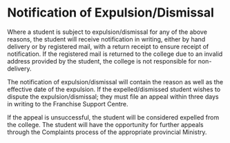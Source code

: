 # Notification of Expulsion/Dismissal
Where a student is subject to expulsion/dismissal for any of the above reasons, the student will receive notification in writing, either by hand delivery or by registered mail, with a return receipt to ensure receipt of notification. If the registered mail is returned to the college due to an invalid address provided by the student, the college is not responsible for non-delivery.

The notification of expulsion/dismissal will contain the reason as well as the effective date of the expulsion. If the expelled/dismissed student wishes to dispute the expulsion/dismissal; they must file an appeal within three days in writing to the Franchise Support Centre.

If the appeal is unsuccessful, the student will be considered expelled from the college. The student will have the opportunity for further appeals through the Complaints process of the appropriate provincial Ministry.